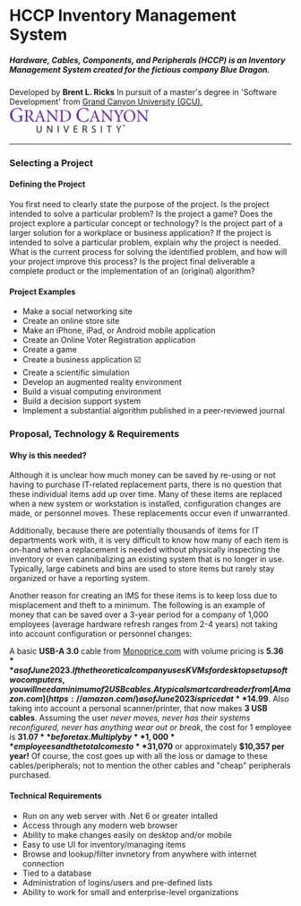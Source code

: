 # HCCP Inventory Management System

##### Hardware, Cables, Components, and Peripherals (HCCP) is an Inventory Management System created for the fictious company Blue Dragon.

<!--<img src="https://github.com/bricksoflego/HCCP/blob/Demo/BlueDragon/wwwroot/images/ProfilePictureFS.JPG" alt="img" width="200"  />-->
Developed by
**Brent L. Ricks**
In pursuit of a master's degree in 'Software Development'
from [Grand Canyon University (GCU).
<img src="https://github.com/bricksoflego/HCCP/blob/Demo/BlueDragon/wwwroot/images/gcu.svg" alt="img" width="250" />](https://www.gcu.edu/)

------

### Selecting a Project
#### Defining the Project
You first need to clearly state the purpose of the project. Is the project intended to solve a particular problem? Is the project a game? Does the project explore a particular concept or technology? Is the project part of a larger solution for a workplace or business application? If the project is intended to solve a particular problem, explain why the project is needed. What is the current process for solving the identified problem, and how will your project improve this process? Is the project final deliverable a complete product or the implementation of an (original) algorithm?

#### Project Examples

- Make a social networking site
- Create an online store site
- Make an iPhone, iPad, or Android mobile application
- Create an Online Voter Registration application
- Create a game     
- Create a business application ☑️ 
- Create a scientific simulation
- Develop an augmented reality environment
- Build a visual computing environment
- Build a decision support system
- Implement a substantial algorithm published in a peer-reviewed journal

### Proposal, Technology & Requirements

#### Why is this needed?

Although it is unclear how much money can be saved by re-using or not having to purchase IT-related replacement parts, there is no question that these individual items add up over time. Many of these items are replaced when a new system or workstation is installed, configuration changes are made, or personnel moves. These replacements occur even if unwarranted.

Additionally, because there are potentially thousands of items for IT departments work with, it is very difficult to know how many of each item is on-hand when a replacement is needed without physically inspecting the inventory or even cannibalizing an existing system that is no longer in use. Typically, large cabinets and bins are used to store items but rarely stay organized or have a reporting system.

Another reason for creating an IMS for these items is to keep loss due to misplacement and theft to a minimum. The following is an example of money that can be saved over a 3-year period for a company of 1,000 employees (average hardware refresh ranges from 2-4 years) not taking into account configuration or personnel changes:

A basic **USB-A 3.0** cable from [Monoprice.com](https://monoprice.com/) with volume pricing is **$5.36** as of June 2023. If the theoretical company uses KVMs for desktop setups of two computers, you will need a minimum of 2 USB cables. A typical smartcard reader from [Amazon.com](https://amazon.com/) as of June 2023 is priced at **$14.99**. Also taking into account a personal scanner/printer, that now makes **3 USB cables**. Assuming the user *never moves, never has their systems reconfigured, never has anything wear out or break*, the cost for 1 employee is **$31.07** before tax. Multiply by **1,000** employees and the total comes to **$31,070** or approximately **$10,357 per year!** Of course, the cost goes up with all the loss or damage to these cables/peripherals; not to mention the other cables and "cheap" peripherals purchased.

#### Technical Requirements

- Run on any web server with .Net 6 or greater intalled
- Access through any modern web browser
- Ability to make changes easily on desktop and/or mobile
- Easy to use UI for inventory/managing items
- Browse and lookup/filter invnetory from anywhere with internet connection
- Tied to a database
- Administration of logins/users and pre-defined lists
- Ability to work for small and enterprise-level organizations
